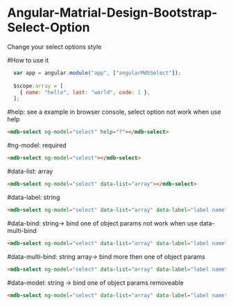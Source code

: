 # Angular-Matrial-Design-Bootstrap-Select-Option
Change your select options style

#How to use it
```javascript
  var app = angular.module("app", ["angularMdbSelect"]);
  
  $scope.array = [
    { name: "hello", last: "world", code: 1 },
  ];
```

#help:
see a example in browser console, select option not work when use help
```html
<mdb-select ng-model="select" help="?"></mdb-select>
```

#ng-model: required
```html
<mdb-select ng-model="select"></mdb-select>
```

#data-list: array
```html
<mdb-select ng-model="select" data-list="array"></mdb-select>
```

#data-label: string
```html
<mdb-select ng-model="select" data-list="array" data-label="label name"></mdb-select>
```

#data-bind: 
string-> bind one of object params
not work when use data-multi-bind
```html
<mdb-select ng-model="select" data-list="array" data-label="label name" data-bind="name"></mdb-select>
```

#data-multi-bind: 
string array-> bind more then one of object params
```html
<mdb-select ng-model="select" data-list="array" data-label="label name" data-multi-bind="['name','last','code']"></mdb-select>
```

#data-model: 
string -> bind one of object params
removeable
```html
<mdb-select ng-model="select" data-list="array" data-label="label name" data-multi-bind="['name','last','code']" data-model="name OR last OR code"></mdb-select>
```
